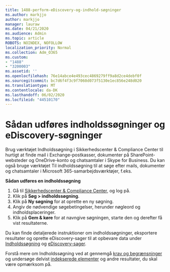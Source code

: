 ```yaml
---
title: 1488-perform-eDiscovery-og-indhold-søgninger
ms.author: markjjo
author: markjjo
manager: lauraw
ms.date: 04/21/2020
ms.audience: Admin
ms.topic: article
ROBOTS: NOINDEX, NOFOLLOW
localization_priority: Normal
ms.collection: Adm_O365
ms.custom:
- "1488"
- "3200003"
ms.assetid: ''
ms.openlocfilehash: 76e14abce4e493cec4869279ff9a8d2ce4debf0f
ms.sourcegitcommit: bc7d6f4f3c9f7060d073f5130e1ec856e248d020
ms.translationtype: MT
ms.contentlocale: da-DK
ms.lasthandoff: 06/02/2020
ms.locfileid: "44510170"
---
```

# <a name="how-to-perform-content-searches-and-ediscovery-searches"></a>Sådan udføres indholdssøgninger og eDiscovery-søgninger

Brug værktøjet Indholdssøgning i Sikkerhedscenter & Compliance Center til hurtigt at finde mail i Exchange-postkasser, dokumenter på SharePoint-websteder og OneDrive-konto og chatsamtaler i Skype for Business. Du kan også bruge værktøjet Til indholdssøgning til at søge efter mails, dokumenter og chatsamtaler i Microsoft 365-samarbejdsværktøjer, f.eks.

**Sådan udføres en indholdssøgning**

1. Gå til [Sikkerhedscenter & Compliance Center,](https://protection.office.com) og log på.
2. Klik på **Søg > indholdssøgning**.
3. Klik på **Ny søgning** for at oprette en ny søgning.
4. Angiv de nødvendige søgebetingelser, herunder nøgleord og indholdsplaceringer.  
5. Klik på **Gem & køre** for at navngive søgningen, starte den og derefter få vist resultaterne.

Du kan finde detaljerede instruktioner om indholdssøgninger, eksportere resultater og oprette eDiscovery-sager til at opbevare data under [Indholdssøgning](https://docs.microsoft.com/microsoft-365/compliance/content-search) og [eDiscovery-sager](https://docs.microsoft.com/microsoft-365/compliance/ediscovery-cases).

Forstå mere om Indholdssøgning ved at gennemgå [krav og begrænsninger](https://docs.microsoft.com/microsoft-365/compliance/limits-for-content-search) og undersøge delvist [indekserede elementer](https://docs.microsoft.com/microsoft-365/compliance/investigating-partially-indexed-items-in-ediscovery) og andre resultater, du skal være opmærksom på.